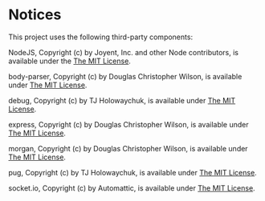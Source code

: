 # Notices

This project uses the following third-party components:

NodeJS, Copyright (c) by Joyent, Inc. and other Node contributors, is available under the [The MIT License](https://raw.githubusercontent.com/nodejs/node/master/LICENSE).

body-parser, Copyright (c) by Douglas Christopher Wilson, is available under [The MIT License](https://raw.githubusercontent.com/expressjs/body-parser/master/LICENSE).

debug, Copyright (c) by TJ Holowaychuk, is available under [The MIT License](http://opensource.org/licenses/MIT).

express, Copyright (c) by Douglas Christopher Wilson, is available under [The MIT License](https://raw.githubusercontent.com/strongloop/express/master/LICENSE).

morgan, Copyright (c) by Douglas Christopher Wilson, is available under [The MIT License](https://raw.githubusercontent.com/expressjs/morgan/master/LICENSE).

pug, Copyright (c) by TJ Holowaychuk, is available under [The MIT License](https://raw.githubusercontent.com/pugjs/pug/master/packages/pug/LICENSE).

socket.io, Copyright (c) by Automattic, is available under [The MIT License](https://raw.githubusercontent.com/socketio/socket.io/master/LICENSE).
